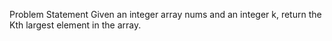 Problem Statement
Given an integer array nums and an integer k, return the Kth largest element in the array.
